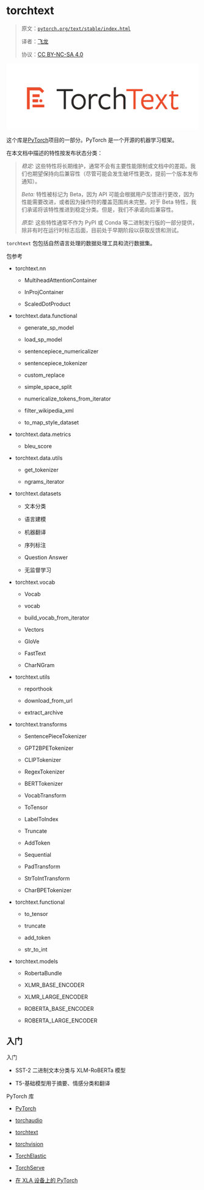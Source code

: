 # torchtext

> 原文：[`pytorch.org/text/stable/index.html`](https://pytorch.org/text/stable/index.html)
>
> 译者：[飞龙](https://github.com/wizardforcel)
>
> 协议：[CC BY-NC-SA 4.0](http://creativecommons.org/licenses/by-nc-sa/4.0/)


![_images/torchtext_logo.png](img/113ea1c7782e25cabab1e1b7a4e14a49.png)

这个库是[PyTorch](http://pytorch.org/)项目的一部分。PyTorch 是一个开源的机器学习框架。

在本文档中描述的特性按发布状态分类：

> *稳定:* 这些特性将长期维护，通常不会有主要性能限制或文档中的差距。我们也期望保持向后兼容性（尽管可能会发生破坏性更改，提前一个版本发布通知）。
> 
> *Beta:* 特性被标记为 Beta，因为 API 可能会根据用户反馈进行更改，因为性能需要改进，或者因为操作符的覆盖范围尚未完整。对于 Beta 特性，我们承诺将该特性推进到稳定分类。但是，我们不承诺向后兼容性。
> 
> *原型:* 这些特性通常不作为 PyPI 或 Conda 等二进制发行版的一部分提供，除非有时在运行时标志后面，目前处于早期阶段以获取反馈和测试。

`torchtext` 包包括自然语言处理的数据处理工具和流行数据集。

包参考

+   torchtext.nn

    +   MultiheadAttentionContainer

    +   InProjContainer

    +   ScaledDotProduct

+   torchtext.data.functional

    +   generate_sp_model

    +   load_sp_model

    +   sentencepiece_numericalizer

    +   sentencepiece_tokenizer

    +   custom_replace

    +   simple_space_split

    +   numericalize_tokens_from_iterator

    +   filter_wikipedia_xml

    +   to_map_style_dataset

+   torchtext.data.metrics

    +   bleu_score

+   torchtext.data.utils

    +   get_tokenizer

    +   ngrams_iterator

+   torchtext.datasets

    +   文本分类

    +   语言建模

    +   机器翻译

    +   序列标注

    +   Question Answer

    +   无监督学习

+   torchtext.vocab

    +   Vocab

    +   vocab

    +   build_vocab_from_iterator

    +   Vectors

    +   GloVe

    +   FastText

    +   CharNGram

+   torchtext.utils

    +   reporthook

    +   download_from_url

    +   extract_archive

+   torchtext.transforms

    +   SentencePieceTokenizer

    +   GPT2BPETokenizer

    +   CLIPTokenizer

    +   RegexTokenizer

    +   BERTTokenizer

    +   VocabTransform

    +   ToTensor

    +   LabelToIndex

    +   Truncate

    +   AddToken

    +   Sequential

    +   PadTransform

    +   StrToIntTransform

    +   CharBPETokenizer

+   torchtext.functional

    +   to_tensor

    +   truncate

    +   add_token

    +   str_to_int

+   torchtext.models

    +   RobertaBundle

    +   XLMR_BASE_ENCODER

    +   XLMR_LARGE_ENCODER

    +   ROBERTA_BASE_ENCODER

    +   ROBERTA_LARGE_ENCODER

## 入门

入门

+   SST-2 二进制文本分类与 XLM-RoBERTa 模型

+   T5-基础模型用于摘要、情感分类和翻译

PyTorch 库

+   [PyTorch](https://pytorch.org/docs)

+   [torchaudio](https://pytorch.org/audio)

+   [torchtext](https://pytorch.org/text)

+   [torchvision](https://pytorch.org/vision)

+   [TorchElastic](https://pytorch.org/elastic/)

+   [TorchServe](https://pytorch.org/serve)

+   [在 XLA 设备上的 PyTorch](http://pytorch.org/xla/)
